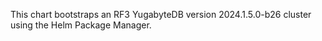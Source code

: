 This chart bootstraps an RF3 YugabyteDB version 2024.1.5.0-b26 cluster using the Helm Package Manager.
